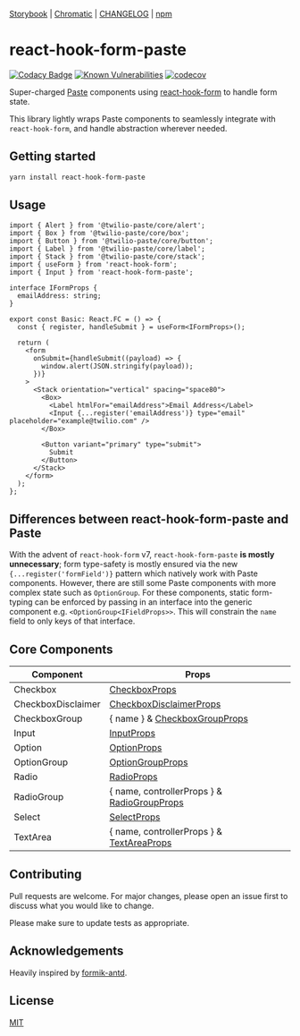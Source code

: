 [Storybook](https://vnguyen94.github.io/react-hook-form-paste/) | [Chromatic](https://www.chromatic.com/builds?appId=5ff88e281b679c0021a7a5ff) | [CHANGELOG](https://github.com/vnguyen94/react-hook-form-paste/releases) | [npm](https://www.npmjs.com/package/react-hook-form-paste)

# react-hook-form-paste

[![Codacy Badge](https://app.codacy.com/project/badge/Grade/7e461392499a41ac9002241083d0fa66)](https://www.codacy.com/gh/vnguyen94/react-hook-form-paste/dashboard)
[![Known Vulnerabilities](https://snyk.io/test/github/vnguyen94/react-hook-form-paste/badge.svg?targetFile=package.json)](https://snyk.io/test/github/vnguyen94/react-hook-form-paste?targetFile=package.json)
[![codecov](https://codecov.io/gh/vnguyen94/react-hook-form-paste/branch/main/graph/badge.svg?token=KNvD6Yw3Fs)](https://codecov.io/gh/vnguyen94/react-hook-form-paste)

Super-charged [Paste](https://paste.twilio.design) components using [react-hook-form](https://github.com/react-hook-form/react-hook-form) to handle form state.

This library lightly wraps Paste components to seamlessly integrate with `react-hook-form`, and handle abstraction wherever needed.

## Getting started

```bash
yarn install react-hook-form-paste
```

## Usage

```tsx
import { Alert } from '@twilio-paste/core/alert';
import { Box } from '@twilio-paste/core/box';
import { Button } from '@twilio-paste/core/button';
import { Label } from '@twilio-paste/core/label';
import { Stack } from '@twilio-paste/core/stack';
import { useForm } from 'react-hook-form';
import { Input } from 'react-hook-form-paste';

interface IFormProps {
  emailAddress: string;
}

export const Basic: React.FC = () => {
  const { register, handleSubmit } = useForm<IFormProps>();

  return (
    <form
      onSubmit={handleSubmit((payload) => {
        window.alert(JSON.stringify(payload));
      })}
    >
      <Stack orientation="vertical" spacing="space80">
        <Box>
          <Label htmlFor="emailAddress">Email Address</Label>
          <Input {...register('emailAddress')} type="email" placeholder="example@twilio.com" />
        </Box>

        <Button variant="primary" type="submit">
          Submit
        </Button>
      </Stack>
    </form>
  );
};
```

## Differences between react-hook-form-paste and Paste

With the advent of `react-hook-form` v7, `react-hook-form-paste` **is mostly unnecessary**; form type-safety is mostly ensured via the new `{...register('formField')}` pattern which natively work with Paste components. However, there are still some Paste components with more complex state such as `OptionGroup`. For these components, static form-typing can be enforced by passing in an interface into the generic component e.g. `<OptionGroup<IFieldProps>>`. This will constrain the `name` field to only keys of that interface.

## Core Components

| Component          | Props                                                                                                              |
| ------------------ | ------------------------------------------------------------------------------------------------------------------ |
| Checkbox           | [CheckboxProps](https://paste.twilio.design/components/checkbox#checkbox-props)                                    |
| CheckboxDisclaimer | [CheckboxDisclaimerProps](https://paste.twilio.design/components/checkbox#checkboxdisclaimer-props)                |
| CheckboxGroup      | { name } & [CheckboxGroupProps](https://paste.twilio.design/components/checkbox#checkboxgroup-props)               |
| Input              | [InputProps](https://paste.twilio.design/components/input#input-props)                                             |
| Option             | [OptionProps](https://paste.twilio.design/components/select#option-props)                                          |
| OptionGroup        | [OptionGroupProps](https://paste.twilio.design/components/select#optiongroup-props)                                |
| Radio              | [RadioProps](https://paste.twilio.design/components/radio-group#radio-props)                                       |
| RadioGroup         | { name, controllerProps } & [RadioGroupProps](https://paste.twilio.design/components/radio-group#radiogroup-props) |
| Select             | [SelectProps](https://paste.twilio.design/components/select#select-props)                                          |
| TextArea           | { name, controllerProps } & [TextAreaProps](https://paste.twilio.design/components/textarea#textarea-props)        |

## Contributing

Pull requests are welcome. For major changes, please open an issue first to discuss what you would like to change.

Please make sure to update tests as appropriate.

## Acknowledgements

Heavily inspired by [formik-antd](https://github.com/jannikbuschke/formik-antd/).

## License

[MIT](https://choosealicense.com/licenses/mit/)
